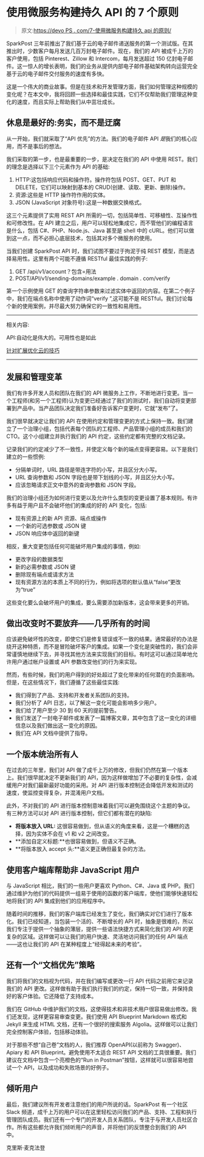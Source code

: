 # 使用微服务构建持久 API 的 7 个原则

> 原文:[https://devo PS . com/7-使用微服务构建持久 api 的原则/](https://devops.com/7-principles-for-using-microservices-to-build-an-api-that-lasts/)

SparkPost 三年前推出了我们基于云的电子邮件递送服务的第一个测试版。在其推出时，少数客户每月发送几百万封电子邮件。现在，我们的 API 被成千上万的客户使用，包括 Pinterest、Zillow 和 Intercom，每月发送超过 150 亿封电子邮件。这一惊人的增长表明，我们的业务从提供内部电子邮件基础架构转向运营完全基于云的电子邮件交付服务的速度有多快。

这是一个伟大的商业故事。但是在技术和开发管理方面，我们如何管理这种规模的变化呢？在本文中，我将回顾一些选择和最佳实践，它们不仅帮助我们管理这种变化的速度，而且实际上帮助我们从中茁壮成长。

## 休息是最好的:务实，而不是迂腐

从一开始，我们就采取了“API 优先”的方法。我们的电子邮件 API *是*我们的核心应用，而不是事后的想法。

我们采取的第一步，也是最重要的一步，是决定在我们的 API 中使用 REST。我们的理念是选择以下三个元素作为 API 的基础:

1.  HTTP:这包括响应代码和操作符。操作符包括 POST、GET、PUT 和 DELETE，它们可以映射到基本的 CRUD(创建、读取、更新、删除)操作。
2.  资源:这些是 HTTP 操作符作用的实体。
3.  JSON (JavaScript 对象符号):这是一种数据交换格式。

这三个元素提供了实用 REST API 所需的一切，包括简单性、可移植性、互操作性和可修改性。在 API 建立之后，用户可以轻松地集成它，而不管他们的编程语言是什么，包括 C#、PHP、Node.js、Java 甚至是 shell 中的 cURL。他们可以做到这一点，而不必担心底层技术，包括其对多个微服务的使用。

当我们创建 SparkPost API 时，我们试图不要过于拘泥于纯 REST 模型，而是选择易用性。这里有两个可能不遵循 RESTful 最佳实践的例子:

1.  GET /api/v1/account？包含=用法
2.  POST/API/v1/sending-domains/example . domain . com/verify

第一个示例使用 GET 的查询字符串参数来过滤实体中返回的内容。在第二个例子中，我们在端点名称中使用了动作词“verify ”,这可能不是 RESTful。我们讨论每个新的使用案例，并尽最大努力确保它的一致性和易用性。

* * *

相关内容:

API:自动化是伟大的。可用性也是如此

[针对扩展优化云的技巧](https://devops.com/tips-optimize-cloud-scaling/)

* * *

## **发展和管理变革**

我们有许多开发人员和团队在我们的 API 微服务上工作，不断地进行变更。当一个工程师(和另一个工程师)认为变更已经通过了我们的测试时，我们自动将变更部署到产品中。当产品团队决定我们准备好告诉客户变更时，它就“发布”了。

我们很早就决定让我们的 API 在使用约定和管理变更的方式上保持一致。我们建立了一个治理小组，包括代表每个团队的工程师、产品管理小组的成员和我们的 CTO。这个小组建立并执行我们的 API 约定，这些约定都有完整的文档记录。

记录我们的约定减少了不一致性，并使定义每个新的端点变得更容易。以下是我们建立的一些惯例:

*   分隔单词时，URL 路径是带连字符的小写，并且区分大小写。
*   URL 查询参数和 JSON 字段也是带下划线的小写，并且区分大小写。
*   应该忽略请求正文中意外的查询参数和 JSON 字段。

我们的治理小组还为如何进行变更以及允许什么类型的变更设置了基本规则。有许多有益于用户且不会破坏他们的集成的好的 API 变化，包括:

*   现有资源上的新 API 资源、端点或操作
*   一个新的可选参数或 JSON 键
*   JSON 响应体中返回的新键

相反，重大变更包括任何可能破坏用户集成的事情，例如:

*   更改字段的数据类型
*   新的必需参数或 JSON 键
*   删除现有端点或请求方法
*   现有资源方法的本质上不同的行为，例如将选项的默认值从“false”更改为“true”

这些变化要么会破坏用户的集成，要么需要添加新版本，这会带来更多的开销。

## **做出改变时不要放弃——几乎所有的时间**

应该避免破坏性的改变，即使它们是修复错误或不一致的结果。通常最好的办法是绕开这种特质，而不是冒险破坏客户的集成。如果一个变化是突破性的，我们会非常谨慎地继续下去，并寻找其他方法来实现我们的目标。有时这可以通过简单地允许用户通过帐户设置或 API 参数改变他们的行为来实现。

然而，有些时候，我们的用户得到的好处超过了变化带来的任何潜在的负面影响。但是，在这些情况下，我们遵循了这些最佳实践:

*   我们得到了产品、支持和开发者关系团队的支持。
*   我们分析了 API 日志，以了解这一变化可能会影响多少用户。
*   我们给了用户至少 30 到 60 天的提前警告。
*   我们发送了一封电子邮件或发表了一篇博客文章，其中包含了这一变化的详细信息以及我们做出这一变化的原因。
*   我们在 API 文档中提供了指导。

## **一个版本统治所有人**

在过去的三年里，我们对 API 做了成千上万的修改，但我们仍然在第一个版本上。我们很早就决定不更新我们的 API，因为这样做增加了不必要的复杂性，会减缓用户对我们最新最好功能的采用。对 API 进行版本控制还会降低开发和测试的速度，使监控变得复杂，并混淆用户文档。

此外，不对我们的 API 进行版本控制意味着我们可以避免围绕这个主题的争议。有三种方法可以对 API 进行版本控制，但它们都有潜在的缺陷:

*   **将版本放入 URL:** 这很容易做到，但从语义的角度来看，这是一个糟糕的选择，因为实体不会在 v1 和 v2 之间改变。
*   **添加自定义标题:**也很容易做到，但语义不正确。
*   **将版本放入 accept 头:**语义更正确但最复杂的方法。

## **使用客户端库帮助非 JavaScript 用户**

与 JavaScript 相比，我们的一些用户更喜欢 Python、C#、Java 或 PHP。我们通过维护为他们的代码提供一组易于使用的函数的客户端库，使他们能够快速轻松地将我们的 API 集成到他们的应用程序中。

随着时间的推移，我们的客户端库已经发生了变化，我们确实对它们进行了版本化。我们已经知道，当包装一个活的、不断增长的 API 时，抽象是很难的，所以我们专注于提供一个抽象的薄层，提供一些语法快捷方式来简化我们的 API 的更复杂的区域。这样做可以让我们的用户快速、灵活地访问我们的任何 API 端点——这也让我们的 API 在某种程度上“经得起未来的考验”。

## **还有一个“文档优先”策略**

我们将我们的文档视为代码，并在我们编写或更改一行 API 代码之前用它来记录我们的 API 更改。这样做有助于我们执行我们的约定，保持一切一致，并保持良好的客户体验。它还降低了支持成本。

我们在 GitHub 中维护我们的文档，这使得技术和非技术用户很容易做出修改。我们还发现，这样更容易审查变更。我们使用 API Blueprint Markdown 格式和 Jekyll 来生成 HTML 文档，还有一个很好的搜索服务 Algolia。这样做可以让我们完全控制客户体验，包括移动体验。

对于那些不想“自己卷”文档的人，我们推荐 OpenAPI(以前称为 Swagger)、Apiary 和 API Blueprint。避免使用不太适合 REST API 文档的工具很重要。我们建议在文档中包含一个亮橙色的“Run in Postman”按钮，这样就可以很容易地尝试一个 API，以及成功和失败场景的好例子。

## **倾听用户**

最后，我们建议所有开发者注意他们的用户所说的话。SparkPost 有一个社区 Slack 频道，成千上万的用户可以在这里轻松访问我们的产品、支持、工程和执行管理团队成员。我们还有一个专门的开发人员关系团队，专注于与开发人员社区合作。所有这些都允许我们倾听用户的声音，并将他们的反馈整合到我们的 API 中。

克里斯·麦克法登